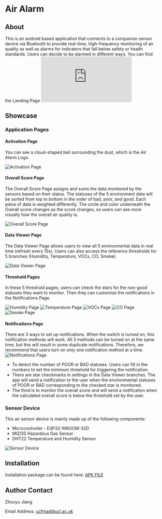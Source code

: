 # Air Alarm

## About
This is an android based application that connects to a companion sensor device via Bluetooth to provide real-time, high-frequency monitoring of air quality as well as alarms for indicators that fall below safety or health standards. Users can decide to be alarmed in different ways. You can find the Landing Page ![here](https://github.com/Hypersaki/casa0015-mobile-assessment/blob/main/airalarmlandingpage/landingpage.html)

## Showcase

### Application Pages

#### Activation Page

You can see a cloud-shaped bell surrounding the dust, which is the Air Alarm Logo.

![Activation Page](https://github.com/Hypersaki/casa0015-mobile-assessment/raw/main/DemoScreenshots/activation.jpg)

#### Overall Score Page

The Overall Score Page assigns and sums the data monitored by the sensors based on their status. 
The statuses of the 5 environment data will be sorted from top to bottom in the order of bad, poor, and good.
Each piece of data is weighted differently. The circle and color underneath the Overall score changes as the score changes, so users can see more visually how the overall air quality is.

![Overall Score Page](https://github.com/Hypersaki/casa0015-mobile-assessment/raw/main/DemoScreenshots/overall_score.jpg)

#### Data Viewer Page
The Data Viewer Page allows users to view all 5 environmental data in real time (refresh every 15s).
Users can also access the reference thresholds for 5 branches (Humidity, Temperature, VOCs, CO, Smoke).

![Data Viewer Page](https://github.com/Hypersaki/casa0015-mobile-assessment/raw/main/DemoScreenshots/dataviewer.jpg)

#### Threshold Pages

In these 5 threshold pages,
users can check the stars for the non-good statuses they want to monitor.
Then they can customize the notifications in the Notifications Page.

![Humidity Page](https://github.com/Hypersaki/casa0015-mobile-assessment/raw/main/DemoScreenshots/thrhumidity.jpg)
![Temperature Page](https://github.com/Hypersaki/casa0015-mobile-assessment/raw/main/DemoScreenshots/thrtemperature.jpg)
![VOCs Page](https://github.com/Hypersaki/casa0015-mobile-assessment/raw/main/DemoScreenshots/thrvocs.jpg)
![CO Page](https://github.com/Hypersaki/casa0015-mobile-assessment/raw/main/DemoScreenshots/thrco.jpg)
![Smoke Page](https://github.com/Hypersaki/casa0015-mobile-assessment/raw/main/DemoScreenshots/thrsmoke.jpg)

#### Notifications Page
There are 3 ways to set up notifications. When the switch is turned on, this notification methods will work. All 3 methods can be turned on at the same time, but this will result in some duplicate notifications. Therefore, we recommend that users turn on only one notification method at a time.
![Notifications Page](https://github.com/Hypersaki/casa0015-mobile-assessment/raw/main/DemoScreenshots/notification.jpg)

* To detect the number of POOR or BAD statuses. Users can fill in the numbers to set the minimum threshold for triggering the notification.
* There are star checkmarks in settings in the Data Viewer branches. The app will send a notification to the user when the environmental statuses of POOR or BAD corresponding to the checked star is monitored.
* The third is to monitor the overall score and will send a notification when the calculated overall score is below the threshold set by the user.

### Sensor Device
This air sensor device is mainly made up of the following components:
* Microcontroller - ESP32-WROOM-32D
* MQ135 Hazardous Gas Sensor
* DHT22 Temperature and Humidity Sensor

![Sensor Device](https://github.com/Hypersaki/casa0015-mobile-assessment/blob/main/landing_page/mobility.jpg)

## Installation

Installation package can be found here: [APK FILE](https://github.com/Hypersaki/casa0015-mobile-assessment/releases/download/v1.2.43/AirAlarm.apk)

## Author Contact
Zhouyu Jiang

Email Address: ucfniad@ucl.ac.uk